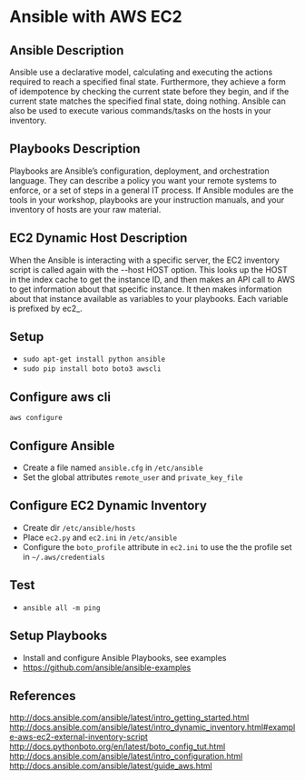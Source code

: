 # Ansible with AWS EC2

## Ansible Description
Ansible use a declarative model, calculating and executing the actions required to reach a specified final state. Furthermore, they achieve a form of idempotence by checking the current state before they begin, and if the current state matches the specified final state, doing nothing. Ansible can also be used to execute various commands/tasks on the hosts in your inventory.

## Playbooks Description
Playbooks are Ansible’s configuration, deployment, and orchestration language. They can describe a policy you want your remote systems to enforce, or a set of steps in a general IT process. If Ansible modules are the tools in your workshop, playbooks are your instruction manuals, and your inventory of hosts are your raw material.

## EC2 Dynamic Host Description
When the Ansible is interacting with a specific server, the EC2 inventory script is called again with the --host HOST option. This looks up the HOST in the index cache to get the instance ID, and then makes an API call to AWS to get information about that specific instance. It then makes information about that instance available as variables to your playbooks. Each variable is prefixed by ec2_.

## Setup
  - `sudo apt-get install python ansible`
  - `sudo pip install boto boto3 awscli`
  
## Configure aws cli
`aws configure`

## Configure Ansible
  - Create a file named `ansible.cfg` in `/etc/ansible`
  - Set the global attributes `remote_user` and `private_key_file`

## Configure EC2 Dynamic Inventory
  - Create dir `/etc/ansible/hosts`
  - Place `ec2.py` and `ec2.ini` in `/etc/ansible`
  - Configure the `boto_profile` attribute in `ec2.ini` to use the the profile set in `~/.aws/credentials`
  
## Test
  - `ansible all -m ping`

## Setup Playbooks
  - Install and configure Ansible Playbooks, see examples
  - https://github.com/ansible/ansible-examples

## References
http://docs.ansible.com/ansible/latest/intro_getting_started.html
http://docs.ansible.com/ansible/latest/intro_dynamic_inventory.html#example-aws-ec2-external-inventory-script
http://docs.pythonboto.org/en/latest/boto_config_tut.html
http://docs.ansible.com/ansible/latest/intro_configuration.html
http://docs.ansible.com/ansible/latest/guide_aws.html
